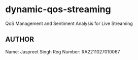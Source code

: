 # dynamic-qos-streaming
QoS Management and Sentiment Analysis for Live Streaming
## AUTHOR
Name: Jaspreet Singh
Reg Number: RA2211027010067
